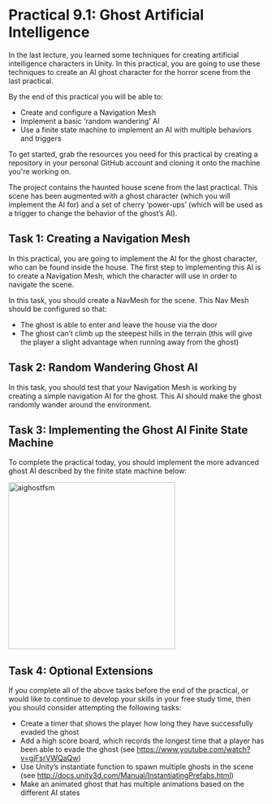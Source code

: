 # Practical 9.1: Ghost Artificial Intelligence

In the last lecture, you learned some techniques for creating artificial intelligence characters in Unity. In this practical, you are going to use these techniques to create an AI ghost character for the horror scene from the last practical.

By the end of this practical you will be able to:

-	Create and configure a Navigation Mesh
-	Implement a basic ‘random wandering’ AI
- Use a finite state machine to implement an AI with multiple behaviors and triggers

To get started, grab the resources you need for this practical by creating a repository in your personal GitHub account and cloning it onto the machine you're working on.

The project contains the haunted house scene from the last practical. This scene has been augmented with a ghost character (which you will implement the AI for) and a set of cherry ‘power-ups’ (which will be used as a trigger to change the behavior of the ghost’s AI).

## Task 1: Creating a Navigation Mesh

In this practical, you are going to implement the AI for the ghost character, who can be found inside the house. The first step to implementing this AI is to create a Navigation Mesh, which the character will use in order to navigate the scene.

In this task, you should create a NavMesh for the scene. This Nav Mesh should be configured so that:

- The ghost is able to enter and leave the house via the door
- The ghost can’t climb up the steepest hills in the terrain (this will give the player a slight advantage when running away from the ghost)

## Task 2: Random Wandering Ghost AI

In this task, you should test that your Navigation Mesh is working by creating a simple navigation AI for the ghost. This AI should make the ghost randomly wander around the environment.

## Task 3: Implementing the Ghost AI Finite State Machine

To complete the practical today, you should implement the more advanced ghost AI described by the finite state machine below:

<img width="328" alt="aighostfsm" src="https://user-images.githubusercontent.com/2250660/203058368-eac268ad-c2d8-4fc7-85af-8b4cc6e5bcce.png">

## Task 4: Optional Extensions

If you complete all of the above tasks before the end of the practical, or would like to continue to develop your skills in your free study time, then you should consider attempting the following tasks:

- Create a timer that shows the player how long they have successfully evaded the ghost
- Add a high score board, which records the longest time that a player has been able to evade the ghost (see https://www.youtube.com/watch?v=gjFsrVWQaQw)
- Use Unity’s instantiate function to spawn multiple ghosts in the scene (see http://docs.unity3d.com/Manual/InstantiatingPrefabs.html)
- Make an animated ghost that has multiple animations based on the different AI states

